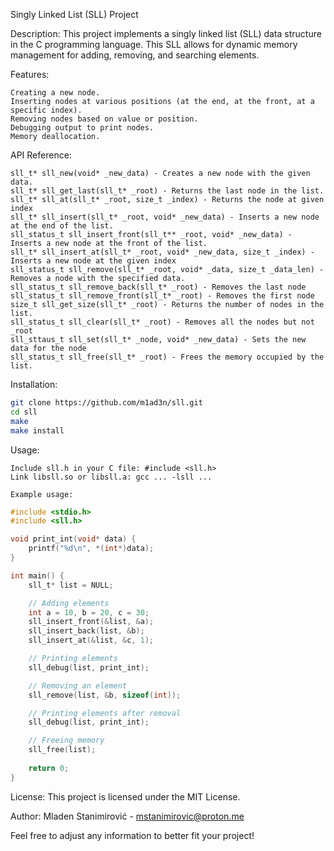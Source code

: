 Singly Linked List (SLL) Project

Description: This project implements a singly linked list (SLL) data structure in the C programming language. This SLL allows for dynamic memory management for adding, removing, and searching elements.

Features:

    Creating a new node.
    Inserting nodes at various positions (at the end, at the front, at a specific index).
    Removing nodes based on value or position.
    Debugging output to print nodes.
    Memory deallocation.

API Reference:

    sll_t* sll_new(void* _new_data) - Creates a new node with the given data.
    sll_t* sll_get_last(sll_t* _root) - Returns the last node in the list.
    sll_t* sll_at(sll_t* _root, size_t _index) - Returns the node at given index
    sll_t* sll_insert(sll_t* _root, void* _new_data) - Inserts a new node at the end of the list.
    sll_status_t sll_insert_front(sll_t** _root, void* _new_data) - Inserts a new node at the front of the list.
    sll_t* sll_insert_at(sll_t* _root, void* _new_data, size_t _index) - Inserts a new node at the given index
    sll_status_t sll_remove(sll_t* _root, void* _data, size_t _data_len) - Removes a node with the specified data.
    sll_status_t sll_remove_back(sll_t* _root) - Removes the last node
    sll_status_t sll_remove_front(sll_t* _root) - Removes the first node
    size_t sll_get_size(sll_t* _root) - Returns the number of nodes in the list.
    sll_status_t sll_clear(sll_t* _root) - Removes all the nodes but not _root
    sll_sttaus_t sll_set(sll_t* _node, void* _new_data) - Sets the new data for the node
    sll_status_t sll_free(sll_t* _root) - Frees the memory occupied by the list.

Installation:

```bash
git clone https://github.com/m1ad3n/sll.git
cd sll
make
make install
```

Usage:

    Include sll.h in your C file: #include <sll.h>
    Link libsll.so or libsll.a: gcc ... -lsll ...

    Example usage:

```c
#include <stdio.h>
#include <sll.h>

void print_int(void* data) {
    printf("%d\n", *(int*)data);
}

int main() {
    sll_t* list = NULL;

    // Adding elements
    int a = 10, b = 20, c = 30;
    sll_insert_front(&list, &a);
    sll_insert_back(list, &b);
    sll_insert_at(&list, &c, 1);

    // Printing elements
    sll_debug(list, print_int);

    // Removing an element
    sll_remove(list, &b, sizeof(int));

    // Printing elements after removal
    sll_debug(list, print_int);

    // Freeing memory
    sll_free(list);
    
    return 0;
}
```

License: This project is licensed under the MIT License.

Author: Mladen Stanimirović - mstanimirovic@proton.me

Feel free to adjust any information to better fit your project!